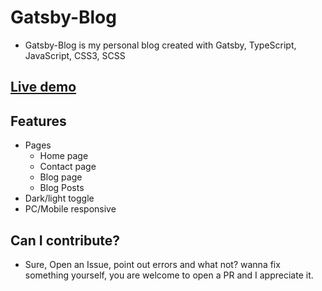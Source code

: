 # Gatsby-Blog
- Gatsby-Blog is my personal blog created with Gatsby, TypeScript, JavaScript, CSS3, SCSS

## [Live demo](https://gatsby-gitblog.vercel.app)

## Features
- Pages
  - Home page
  - Contact page
  - Blog page
  - Blog Posts
- Dark/light toggle
- PC/Mobile responsive

## Can I contribute?
- Sure, Open an Issue, point out errors and what not? wanna fix something yourself, you are welcome to open a PR and I appreciate it.

